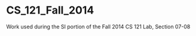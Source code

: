 CS_121_Fall_2014
================

Work used during the SI portion of the Fall 2014 CS 121 Lab, Section 07-08